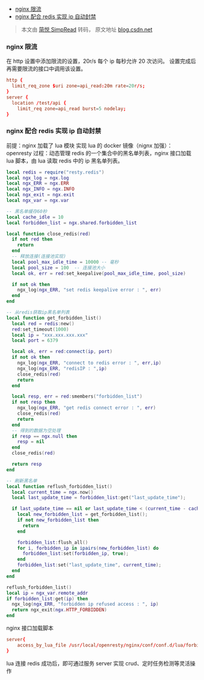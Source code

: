 - [nginx 限流](#nginx-限流)
- [nginx 配合 redis 实现 ip 自动封禁](#nginx-配合-redis-实现-ip-自动封禁)

> 本文由 [简悦 SimpRead](http://ksria.com/simpread/) 转码， 原文地址 [blog.csdn.net](https://blog.csdn.net/baidu_39340547/article/details/121234454)

### nginx 限流

在 http 设置中添加限流的设置，20r/s 每个 ip 每秒允许 20 次访问。
设置完成后再需要限流的接口中调用该设置。

```conf
http {
  limit_req_zone $uri zone=api_read:20m rate=20r/s;
}
server {
  location /test/api {
    limit_req zone=api_read burst=5 nodelay;
}
```

### nginx 配合 redis 实现 ip 自动封禁

前提：nginx 加载了 lua 模块 实现 lua 的 docker 镜像（nignx 加强）：openresty
过程：动态管理 redis 的一个集合中的黑名单列表，nginx 接口加载 lua 脚本，由 lua 读取 redis 中的 ip 黑名单列表。

```lua
local redis = require("resty.redis")
local ngx_log = ngx.log
local ngx_ERR = ngx.ERR
local ngx_INFO = ngx.INFO
local ngx_exit = ngx.exit
local ngx_var = ngx.var

-- 黑名单缓存60秒
local cache_idle = 10
local forbidden_list = ngx.shared.forbidden_list

local function close_redis(red)
  if not red then
    return
  end
  -- 释放连接(连接池实现)
  local pool_max_idle_time = 10000 -- 毫秒
  local pool_size = 100  -- 连接池大小
  local ok, err = red:set_keepalive(pool_max_idle_time, pool_size)

  if not ok then
    ngx_log(ngx_ERR, "set redis keepalive error : ", err)
  end
end

-- 从redis获取ip黑名单列表
local function get_forbidden_list()
  local red = redis:new()
  red:set_timeout(1000)
  local ip = "xxx.xxx.xxx.xxx"
  local port = 6379

  local ok, err = red:connect(ip, port)
  if not ok then
    ngx_log(ngx_ERR, "connect to redis error : ", err,ip)
    ngx_log(ngx_ERR, "redisIP : ",ip)
    close_redis(red)
    return
  end

  local resp, err = red:smembers("forbidden_list")
  if not resp then
    ngx_log(ngx_ERR, "get redis connect error : ", err)
    close_redis(red)
    return
  end
  -- 得到的数据为空处理
  if resp == ngx.null then
    resp = nil
  end
  close_redis(red)

  return resp
end

-- 刷新黑名单
local function reflush_forbidden_list()
  local current_time = ngx.now()
  local last_update_time = forbidden_list:get("last_update_time");

  if last_update_time == nil or last_update_time < (current_time - cache_idle) then
    local new_forbidden_list = get_forbidden_list();
    if not new_forbidden_list then
      return
    end

    forbidden_list:flush_all()
    for i, forbidden_ip in ipairs(new_forbidden_list) do
      forbidden_list:set(forbidden_ip, true);
    end
    forbidden_list:set("last_update_time", current_time);
  end
end

reflush_forbidden_list()
local ip = ngx_var.remote_addr
if forbidden_list:get(ip) then
  ngx_log(ngx_ERR, "forbidden ip refused access : ", ip)
  return ngx_exit(ngx.HTTP_FORBIDDEN)
end
```

nginx 接口加载脚本

```conf
server{
    access_by_lua_file /usr/local/openresty/nginx/conf/conf.d/lua/forbidden_list.lua;
}
```

lua 连接 redis 成功后，即可通过服务 server 实现 crud、定时任务检测等灵活操作

